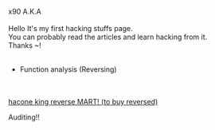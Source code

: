 
x90 A.K.A<br>
<br>
Hello It's my first hacking stuffs page.<br>
You can probably read the articles and learn hacking from it.<br>
Thanks ~!<br>
<br>
- Function analysis (Reversing)<br>
<br>
<br>
<a href="https://haconehack.github.io/codes/create_html_reversing.md">hacone king reverse MART! (to buy reversed)</a>

Auditing!!
